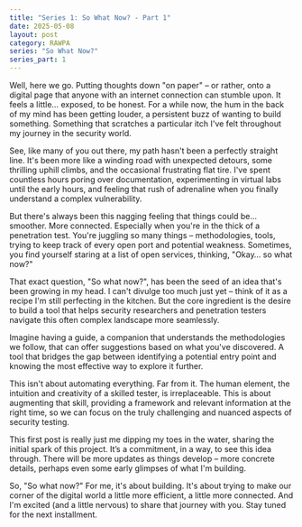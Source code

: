 ```yaml
---
title: "Series 1: So What Now? - Part 1"
date: 2025-05-08
layout: post
category: RAWPA
series: "So What Now?"
series_part: 1
---
```


Well, here we go. Putting thoughts down "on paper" – or rather, onto a digital page that anyone with an internet connection can stumble upon. It feels a little… exposed, to be honest. For a while now, the hum in the back of my mind has been getting louder, a persistent buzz of wanting to build something. Something that scratches a particular itch I've felt throughout my journey in the security world.

See, like many of you out there, my path hasn't been a perfectly straight line. It's been more like a winding road with unexpected detours, some thrilling uphill climbs, and the occasional frustrating flat tire. I've spent countless hours poring over documentation, experimenting in virtual labs until the early hours, and feeling that rush of adrenaline when you finally understand a complex vulnerability.

But there's always been this nagging feeling that things could be… smoother. More connected. Especially when you're in the thick of a penetration test. You're juggling so many things – methodologies, tools, trying to keep track of every open port and potential weakness. Sometimes, you find yourself staring at a list of open services, thinking, "Okay… so what now?"

That exact question, "So what now?", has been the seed of an idea that's been growing in my head. I can't divulge too much just yet – think of it as a recipe I'm still perfecting in the kitchen. But the core ingredient is the desire to build a tool that helps security researchers and penetration testers navigate this often complex landscape more seamlessly.

Imagine having a guide, a companion that understands the methodologies we follow, that can offer suggestions based on what you've discovered. A tool that bridges the gap between identifying a potential entry point and knowing the most effective way to explore it further.

This isn't about automating everything. Far from it. The human element, the intuition and creativity of a skilled tester, is irreplaceable. This is about augmenting that skill, providing a framework and relevant information at the right time, so we can focus on the truly challenging and nuanced aspects of security testing.

This first post is really just me dipping my toes in the water, sharing the initial spark of this project. It’s a commitment, in a way, to see this idea through. There will be more updates as things develop – more concrete details, perhaps even some early glimpses of what I'm building.

So, "So what now?" For me, it's about building. It's about trying to make our corner of the digital world a little more efficient, a little more connected. And I'm excited (and a little nervous) to share that journey with you. Stay tuned for the next installment.